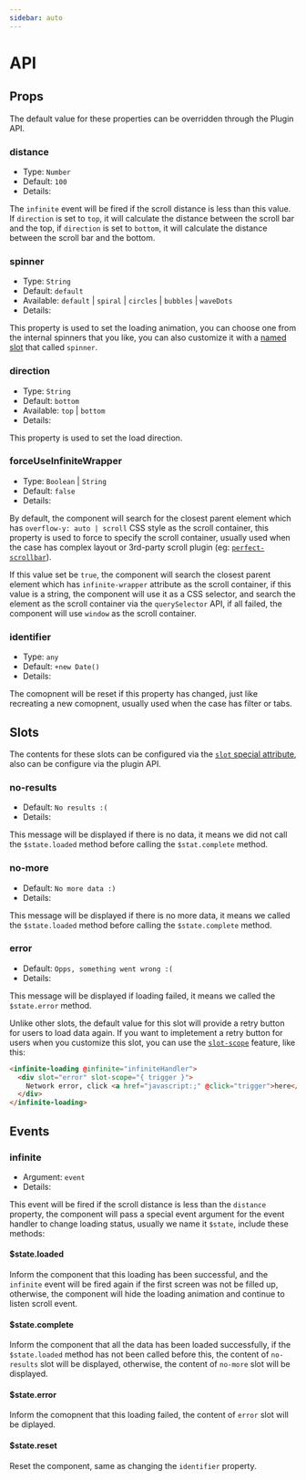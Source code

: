 ```yaml
---
sidebar: auto
---
```


# API

## Props

The default value for these properties can be overridden through the Plugin API.

### distance

- Type: `Number`
- Default: `100`
- Details: 

The `infinite` event will be fired if the scroll distance is less than this value. If `direction` is set to `top`, it will calculate the distance between the scroll bar and the top, if `direction` is set to `bottom`, it will calculate the distance between the scroll bar and the bottom.

### spinner

- Type: `String`
- Default: `default`
- Available: `default` | `spiral` | `circles` | `bubbles` | `waveDots`
- Details: 

This property is used to set the loading animation, you can choose one from the internal spinners that you like, you can also customize it with a [named slot](https://vuejs.org/v2/guide/components.html#Named-Slots) that called `spinner`.

### direction

- Type: `String`
- Default: `bottom`
- Available: `top` | `bottom`
- Details: 

This property is used to set the load direction.

### forceUseInfiniteWrapper

- Type: `Boolean` | `String`
- Default: `false`
- Details: 

By default, the component will search for the closest parent element which has `overflow-y: auto | scroll` CSS style as the scroll container, this property is used to force to specify the scroll container, usually used when the case has complex layout or 3rd-party scroll plugin (eg: [`perfect-scrollbar`](https://github.com/noraesae/perfect-scrollbar)).

If this value set be `true`, the component will search the closest parent element which has `infinite-wrapper` attribute as the scroll container, if this value is a string, the component will use it as a CSS selector, and search the element as the scroll container via the `querySelector` API, if all failed, the component will use `window` as the scroll container.

### identifier

- Type: `any`
- Default: `+new Date()`
- Details: 

The comopnent will be reset if this property has changed, just like recreating a new comopnent, usually used when the case has filter or tabs.

## Slots

The contents for these slots can be configured via the [`slot` special attribute](https://vuejs.org/v2/api/index.html#slot), also can be configure via the plugin API.

### no-results

- Default: `No results :(`
- Details: 

This message will be displayed if there is no data, it means we did not call the `$state.loaded` method before calling the `$stat.complete` method.

### no-more

- Default: `No more data :)`
- Details: 

This message will be displayed if there is no more data, it means we called the `$state.loaded` method before calling the `$state.complete` method.

### error

- Default: `Opps, something went wrong :(`
- Details: 

This message will be displayed if loading failed, it means we called the `$state.error` method.

Unlike other slots, the default value for this slot will provide a retry button for users to load data again. If you want to impletement a retry button for users when you customize this slot, you can use the [`slot-scope`](https://vuejs.org/v2/api/index.html#slot-scope) feature, like this:

``` html
<infinite-loading @infinite="infiniteHandler">
  <div slot="error" slot-scope="{ trigger }">
    Network error, click <a href="javascript:;" @click="trigger">here</a> to retry
  </div>
</infinite-loading>
```

## Events

### infinite

- Argument: `event`
- Details:

This event will be fired if the scroll distance is less than the `distance` property, the component will pass a special event argument for the event handler to change loading status, usually we name it `$state`, include these methods:

#### $state.loaded

Inform the component that this loading has been successful, and the `infinite` event will be fired again if the first screen was not be filled up, otherwise, the component will hide the loading animation and continue to listen scroll event.

#### $state.complete

Inform the component that all the data has been loaded successfully, if the `$state.loaded` method has not been called before this, the content of `no-results` slot will be displayed, otherwise, the content of `no-more` slot will be displayed.

#### $state.error

Inform the comopnent that this loading failed, the content of `error` slot will be diplayed.

#### $state.reset

Reset the component, same as changing the `identifier` property.
